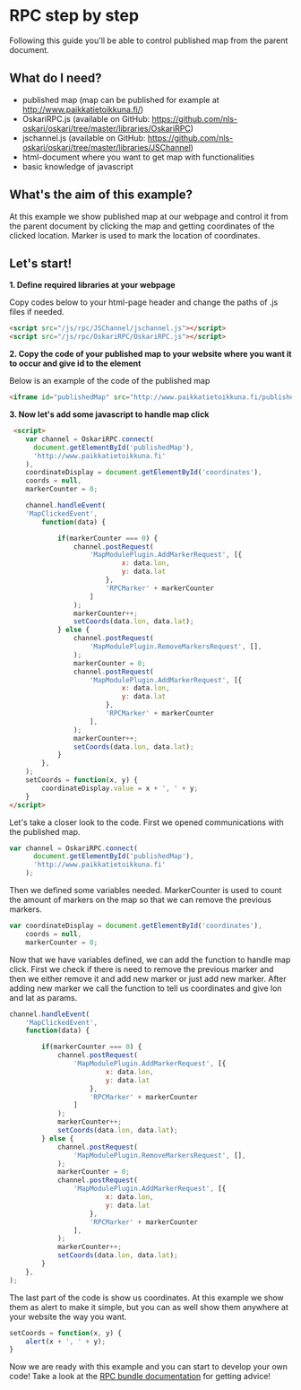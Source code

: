 # RPC step by step

Following this guide you'll be able to control published map from the parent document.

## What do I need?

* published map (map can be published for example at http://www.paikkatietoikkuna.fi/)
* OskariRPC.js (available on GitHub: https://github.com/nls-oskari/oskari/tree/master/libraries/OskariRPC)
* jschannel.js (available on GitHub: https://github.com/nls-oskari/oskari/tree/master/libraries/JSChannel)
* html-document where you want to get map with functionalities
* basic knowledge of javascript

## What's the aim of this example?

At this example we show published map at our webpage and control it from the parent document by clicking the map and getting coordinates of the clicked location. Marker is used  to mark the location of coordinates.

## Let's start!

**1. Define required libraries at your webpage**

Copy codes below to your html-page header and change the paths of .js files if needed.

```html
<script src="/js/rpc/JSChannel/jschannel.js"></script>
<script src="/js/rpc/OskariRPC/OskariRPC.js"></script>
```

**2. Copy the code of your published map to your website where you want it to occur and give id to the element**
    
Below is an example of the code of the published map

```html
<iframe id="publishedMap" src="http://www.paikkatietoikkuna.fi/published/fi/ab389bdd-f47c-43f8-b529-ae7789f53703"></iframe>
```
**3. Now let's add some javascript to handle map click**

```html
 <script>
    var channel = OskariRPC.connect(
      document.getElementById('publishedMap'),
      'http://www.paikkatietoikkuna.fi'
    ),
    coordinateDisplay = document.getElementById('coordinates'),
    coords = null,
    markerCounter = 0;

    channel.handleEvent(
    'MapClickedEvent',
        function(data) {

            if(markerCounter === 0) {
                channel.postRequest(
                    'MapModulePlugin.AddMarkerRequest', [{
                            x: data.lon,
                            y: data.lat
                        },
                        'RPCMarker' + markerCounter
                    ]
                );
                markerCounter++;
                setCoords(data.lon, data.lat);
            } else {
                channel.postRequest(
                    'MapModulePlugin.RemoveMarkersRequest', [],
                );
                markerCounter = 0;
                channel.postRequest(
                    'MapModulePlugin.AddMarkerRequest', [{
                            x: data.lon,
                            y: data.lat
                        },
                        'RPCMarker' + markerCounter
                    ],
                );
                markerCounter++;
                setCoords(data.lon, data.lat);
            }
        },
    );
    setCoords = function(x, y) {
        coordinateDisplay.value = x + ', ' + y;
    }
</script>
```
Let's take a closer look to the code. 
First we opened communications with the published map.
```javascript
var channel = OskariRPC.connect(
      document.getElementById('publishedMap'),
      'http://www.paikkatietoikkuna.fi'
    );
```
Then we defined some variables needed. MarkerCounter is used to count the amount of markers on the map so that we can remove the previous markers.
```javascript
var coordinateDisplay = document.getElementById('coordinates'),
    coords = null,
    markerCounter = 0;
```
Now that we have variables defined, we can add the function to handle map click. First we check if there is need to remove the previous marker and then we either remove it and add new marker or just add new marker. After adding new marker we call the function to tell us coordinates and give lon and lat as params.

```javascript
channel.handleEvent(
    'MapClickedEvent',
    function(data) {

        if(markerCounter === 0) {
            channel.postRequest(
                'MapModulePlugin.AddMarkerRequest', [{
                        x: data.lon,
                        y: data.lat
                    },
                    'RPCMarker' + markerCounter
                ]
            );
            markerCounter++;
            setCoords(data.lon, data.lat);
        } else {
            channel.postRequest(
                'MapModulePlugin.RemoveMarkersRequest', [],
            );
            markerCounter = 0;
            channel.postRequest(
                'MapModulePlugin.AddMarkerRequest', [{
                        x: data.lon,
                        y: data.lat
                    },
                    'RPCMarker' + markerCounter
                ],
            );
            markerCounter++;
            setCoords(data.lon, data.lat);
        }
    },
);
```
The last part of the code is show us coordinates. At this example we show them as alert to make it simple, but you can as well show them anywhere at your website the way you want.

```javascript
setCoords = function(x, y) {
    alert(x + ', ' + y);
}
```

Now we are ready with this example and you can start to develop your own code! Take a look at the [RPC bundle documentation](/documentation/bundles/framework/rpc) for getting advice! 